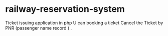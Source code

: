 # railway-reservation-system
Ticket issuing application in php 
U can booking a ticket 
Cancel the Ticket by PNR (passenger name record ) .
